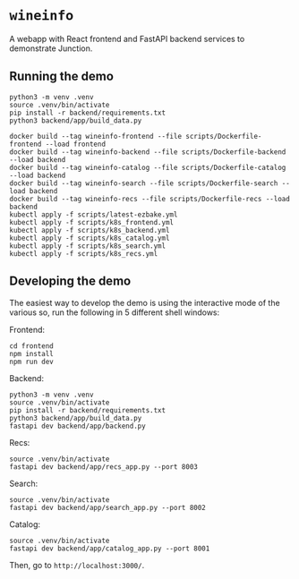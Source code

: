 # `wineinfo`

A webapp with React frontend and FastAPI backend services to demonstrate Junction.

## Running the demo

```
python3 -m venv .venv
source .venv/bin/activate
pip install -r backend/requirements.txt
python3 backend/app/build_data.py

docker build --tag wineinfo-frontend --file scripts/Dockerfile-frontend --load frontend
docker build --tag wineinfo-backend --file scripts/Dockerfile-backend --load backend
docker build --tag wineinfo-catalog --file scripts/Dockerfile-catalog --load backend
docker build --tag wineinfo-search --file scripts/Dockerfile-search --load backend
docker build --tag wineinfo-recs --file scripts/Dockerfile-recs --load backend
kubectl apply -f scripts/latest-ezbake.yml
kubectl apply -f scripts/k8s_frontend.yml
kubectl apply -f scripts/k8s_backend.yml
kubectl apply -f scripts/k8s_catalog.yml
kubectl apply -f scripts/k8s_search.yml
kubectl apply -f scripts/k8s_recs.yml
```

## Developing the demo

The easiest way to develop the demo is using the interactive mode of the various so,
run the following in 5 different shell windows:

Frontend:
```
cd frontend
npm install
npm run dev
```

Backend:
```
python3 -m venv .venv
source .venv/bin/activate
pip install -r backend/requirements.txt
python3 backend/app/build_data.py
fastapi dev backend/app/backend.py
```

Recs:
```
source .venv/bin/activate
fastapi dev backend/app/recs_app.py --port 8003
```

Search:
```
source .venv/bin/activate
fastapi dev backend/app/search_app.py --port 8002
```

Catalog:
```
source .venv/bin/activate
fastapi dev backend/app/catalog_app.py --port 8001
```

Then, go to `http://localhost:3000/`.
